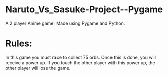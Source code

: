 # Naruto_Vs_Sasuke-Project--Pygame
A 2 player Anime game! Made using Pygame and Python.


# Rules:
In this game you must race to collect 75 orbs. Once this is done, you will receive a power up. 
If you touch the other player with this power up, the other player will lose the game.
